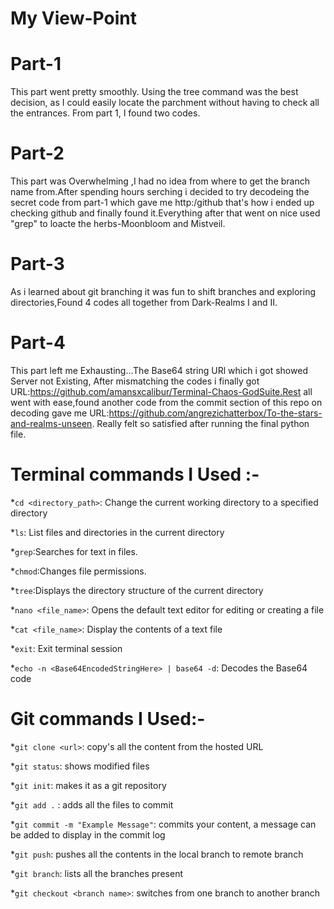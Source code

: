 # My View-Point
# Part-1
This part went pretty smoothly. Using the tree command was the best decision, as I could easily locate the parchment without having to check all the entrances. From part 1, I found two codes.
# Part-2
This part was Overwhelming ,I had no idea from where to get the branch name from.After spending hours serching i decided to try decodeing the secret code from part-1 which gave me http:/github that's how i ended up checking github and finally found it.Everything after that went on nice used "grep" to loacte the herbs-Moonbloom and Mistveil.
# Part-3
As i learned about git branching it was fun to shift branches and exploring directories,Found 4 codes all together from Dark-Realms I and II.
# Part-4
This part left me Exhausting...The Base64 string URl which i got showed Server not Existing, After mismatching the codes i finally got URL:https://github.com/amansxcalibur/Terminal-Chaos-GodSuite.Rest all went with ease,found another code from the commit section of this repo on decoding gave me URL:https://github.com/angrezichatterbox/To-the-stars-and-realms-unseen. Really felt so satisfied after running the final python file.



# Terminal commands I Used :-

*`cd <directory_path>`: Change the current working directory to a specified directory

*`ls`: List files and directories in the current directory

*`grep`:Searches for text in files.

*`chmod`:Changes file permissions.

*`tree`:Displays the directory structure of the current directory

*`nano <file_name>`: Opens the default text editor for editing or creating a file

*`cat <file_name>`: Display the contents of a text file

*`exit`: Exit terminal session

*`echo -n <Base64EncodedStringHere> | base64 -d`: Decodes the Base64 code



# Git commands I Used:-

*`git clone <url>`: copy's all the content from the hosted URL

*`git status`: shows modified files

*`git init`: makes it as a git repository

*`git add .` : adds all the files to commit

*`git commit -m "Example Message"`: commits your content, a message can be added to display in the commit log

*`git push`: pushes all the contents in the local branch to remote branch

*`git branch`: lists all the branches present

*`git checkout <branch name>`: switches from one branch to another branch




